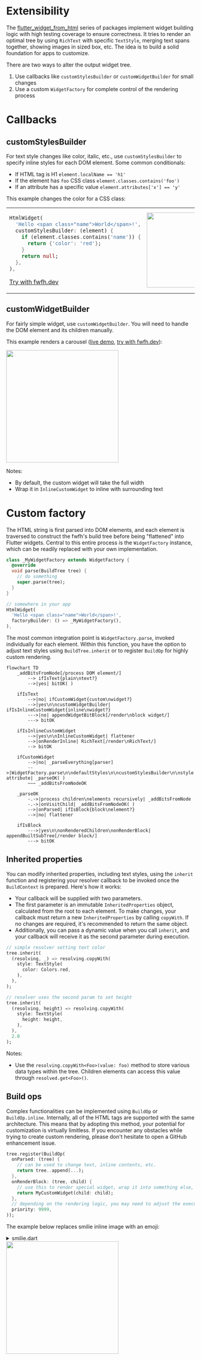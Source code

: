 # Extensibility

The [flutter_widget_from_html](https://pub.dev/packages/flutter_widget_from_html) series of packages implement widget building logic with high testing coverage to ensure correctness. It tries to render an optimal tree by using `RichText` with specific `TextStyle`, merging text spans together, showing images in sized box, etc. The idea is to build a solid foundation for apps to customize.

There are two ways to alter the output widget tree.

1. Use callbacks like `customStylesBuilder` or `customWidgetBuilder` for small changes
2. Use a custom `WidgetFactory` for complete control of the rendering process

# Callbacks

## customStylesBuilder

For text style changes like color, italic, etc., use `customStylesBuilder` to specify inline styles for each DOM element. Some common conditionals:

- If HTML tag is H1 `element.localName == 'h1'`
- If the element has `foo` CSS class `element.classes.contains('foo')`
- If an attribute has a specific value `element.attributes['x'] == 'y'`

This example changes the color for a CSS class:

<table><tr><td>

```dart
HtmlWidget(
  'Hello <span class="name">World</span>!',
  customStylesBuilder: (element) {
    if (element.classes.contains('name')) {
      return {'color': 'red'};
    }
    return null;
  },
),
```

[Try with fwfh.dev](https://try.fwfh.dev/?id=08173c5e5d837293837c383d00f9f792)

</td>
<td>
  <img src="https://raw.githubusercontent.com/daohoangson/flutter_widget_from_html/bd80e2fef38f8d7ed69c388e2b325ea09aa7b817/demo_app/screenshots/CustomStylesBuilderScreen.jpg" width="200" />
</td>
</tr>
</table>

## customWidgetBuilder

For fairly simple widget, use `customWidgetBuilder`. You will need to handle the DOM element and its children manually.

This example renders a carousel ([live demo](https://demo.fwfh.dev/#/customwidgetbuilder), [try with fwfh.dev](https://try.fwfh.dev/?id=657d84b28eb0352657400160c97d0f9d)):

<img src="https://raw.githubusercontent.com/daohoangson/flutter_widget_from_html/bd80e2fef38f8d7ed69c388e2b325ea09aa7b817/demo_app/screenshots/CustomWidgetBuilderScreen.gif" width="300" />

Notes:

- By default, the custom widget will take the full width
- Wrap it in `InlineCustomWidget` to inline with surrounding text

# Custom factory

The HTML string is first parsed into DOM elements, and each element is traversed to construct the fwfh's build tree before being "flattened" into Flutter widgets. Central to this entire process is the `WidgetFactory` instance, which can be readily replaced with your own implementation.

```dart
class _MyWidgetFactory extends WidgetFactory {
  @override
  void parse(BuildTree tree) {
    // do something
    super.parse(tree);
  }
}

// somewhere in your app
HtmlWidget(
  'Hello <span class="name">World</span>!',
  factoryBuilder: () => _MyWidgetFactory(),
),
```

The most common integration point is `WidgetFactory.parse`, invoked individually for each element. Within this function, you have the option to adjust text styles using `BuildTree.inherit` or to register `BuildOp` for highly custom rendering.

```mermaid
flowchart TD
    _addBitsFromNode[/process DOM element/]
        --> ifIsText{plain\ntext?}
        -->|yes| bitOK( )

    ifIsText
        -->|no| ifCustomWidget{custom\nwidget?}
        -->|yes\n\ncustomWidgetBuilder| ifIsInlineCustomWidget{inline\nwidget?}
        --->|no| appendWidgetBitBlock[/render\nblock widget/]
        ---> bitOK

    ifIsInlineCustomWidget
        -->|yes\n\nInlineCustomWidget| flattener
        -->|onRenderInline| RichText[/render\nRichText/]
        --> bitOK

    ifCustomWidget
        -->|no| _parseEverything[parser]
        -->|WidgetFactory.parse\n\ndefaultStyles\n\ncustomStylesBuilder\n\nstyle attribute| _parseOK( )
        ~~~ _addBitsFromNodeOK

    _parseOK
        -.->|process children\nelements recursively| _addBitsFromNode
        -.->|onVisitChild| _addBitsFromNodeOK( )
        -->|onParsed| ifIsBlock{block\nelement?}
        -->|no| flattener

    ifIsBlock
        --->|yes\n\nonRenderedChildren\nonRenderBlock| appendBuiltSubTree[/render block/]
        ---> bitOK
```

## Inherited properties

You can modify inherited properties, including text styles, using the `inherit` function and registering your resolver callback to be invoked once the `BuildContext` is prepared. Here's how it works:

- Your callback will be supplied with two parameters.
- The first parameter is an immutable `InheritedProperties` object, calculated from the root to each element. To make changes, your callback must return a new `InheritedProperties` by calling `copyWith`. If no changes are required, it's recommended to return the same object.
- Additionally, you can pass a dynamic value when you call `inherit`, and your callback will receive it as the second parameter during execution.

```dart
// simple resolver setting text color
tree.inherit(
  (resolving, _) => resolving.copyWith(
    style: TextStyle(
      color: Colors.red,
    ),
  ),
);

// resolver uses the second param to set height
tree.inherit(
  (resolving, height) => resolving.copyWith(
    style: TextStyle(
      height: height,
    ),
  ),
  2.0
);
```

Notes:

- Use the `resolving.copyWith<Foo>(value: foo)` method to store various data types within the tree. Children elements can access this value through `resolved.get<Foo>()`.

## Build ops

Complex functionalities can be implemented using `BuildOp` or `BuildOp.inline`. Internally, all of the HTML tags are supported with the same architecture. This means that by adopting this method, your potential for customization is virtually limitless. If you encounter any obstacles while trying to create custom rendering, please don't hesitate to open a GitHub enhancement issue.

```dart
tree.register(BuildOp(
  onParsed: (tree) {
    // can be used to change text, inline contents, etc.
    return tree..append(...);
  },
  onRenderBlock: (tree, child) {
    // use this to render special widget, wrap it into something else, etc.
    return MyCustomWidget(child: child);
  },
  // depending on the rendering logic, you may need to adjust the execution order to "jump the line"
  priority: 9999,
));
```

The example below replaces smilie inline image with an emoji:

<details>

<summary>smilie.dart</summary>

```dart
const kHtml = """
<p>Hello <img class="smilie smilie-1" alt=":)" src="http://domain.com/sprites.png" />!</p>
<p>How are you <img class="smilie smilie-2" alt=":P" src="http://domain.com/sprites.png" />?
""";

const kSmilies = {':)': '🙂'};

class SmilieScreen extends StatelessWidget {
  @override
  Widget build(BuildContext context) => Scaffold(
        appBar: AppBar(
          title: Text('SmilieScreen'),
        ),
        body: Padding(
          padding: const EdgeInsets.all(8.0),
          child: HtmlWidget(
            kHtml,
            factoryBuilder: () => _SmiliesWidgetFactory(),
          ),
        ),
      );
}

class _SmiliesWidgetFactory extends WidgetFactory {
  final smilieOp = BuildOp(
    onParsed: (tree) {
      final alt = tree.element.attributes['alt'];
      return tree..addText(kSmilies[alt] ?? alt ?? '');
    },
  );

  @override
  void parse(BuildTree tree) {
    final e = tree.element;
    if (e.localName == 'img' &&
        e.classes.contains('smilie') &&
        e.attributes.containsKey('alt')) {
      tree.register(smilieOp);
      return;
    }

    return super.parse(tree);
  }
}
```

</details>

<img src="https://raw.githubusercontent.com/daohoangson/flutter_widget_from_html/bd80e2fef38f8d7ed69c388e2b325ea09aa7b817/demo_app/screenshots/SmilieScreen.jpg" width="300" />
